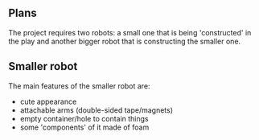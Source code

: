 ## Plans
The project requires two robots: a small one that is being 'constructed' in the play and another bigger robot that is constructing the smaller one.

## Smaller robot
The main features of the smaller robot are:
- cute appearance
- attachable arms (double-sided tape/magnets)
- empty container/hole to contain things
- some 'components' of it made of foam

